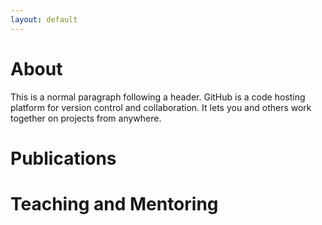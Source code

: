 ```yaml
---
layout: default
---
```



# About

This is a normal paragraph following a header. GitHub is a code hosting platform for version control and collaboration. It lets you and others work together on projects from anywhere.

# Publications


# Teaching and Mentoring 

